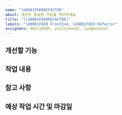 ```yaml
---
name: "\U0001F6E0️REFACTOR"
about: 개선이 필요한 기능을 적어주세요
title: "[\U0001F6E0️REFACTOR]"
labels: "\U0001F680 FrontEnd, \U0001F6E0️ Refactor"
assignees: dmstjdhdh, yujinjeon12, sungminstar
---
```


## 개선할 기능

## 작업 내용

## 참고 사항

## 예상 작업 시간 및 마감일

